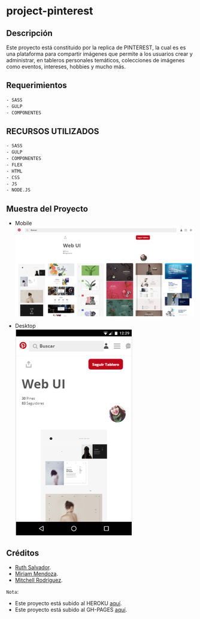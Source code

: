 # project-pinterest


## Descripción
Este proyecto está constituido por la replica de PINTEREST, la cual es es una plataforma para compartir imágenes que permite a los usuarios crear y administrar, en tableros personales temáticos, colecciones de imágenes como eventos, intereses, hobbies y mucho más. 

## Requerimientos
   ```sh
  - SASS
  - GULP
  - COMPONENTES
```
## RECURSOS UTILIZADOS
   ```sh
  - SASS
  - GULP
  - COMPONENTES
  - FLEX 
  - HTML
  - CSS
  - JS
  - NODE.JS
```
## Muestra del Proyecto
+ Mobile  <br/>
  ![mobile](src/assets/img/screenshot/desktop_pinterest.PNG)
  
 + Desktop <br/>
  ![mobile](src/assets/img/screenshot/mobile_pinterest.PNG)


## Créditos

- [Ruth Salvador](https://github.com/RuthSalvador). <br/>
- [Miriam Mendoza](https://github.com/mgmp2). <br/>
- [Mitchell Rodríguez](https://github.com/mishrole). <br/>
 

`Nota`:

- Este proyecto está subido al HEROKU [aquí](https://project-pinterest-lab.herokuapp.com/).<br/>
- Este proyecto está subido al GH-PAGES [aquí](https://ruthsalvador.github.io/project-pinterest/public/index.html).

